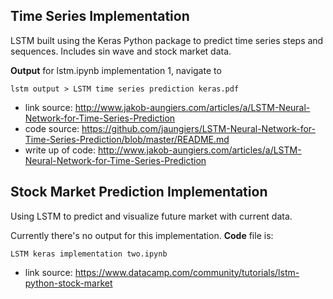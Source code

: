 ## Time Series Implementation 
LSTM built using the Keras Python package to predict time series steps and sequences. Includes sin wave and stock market data.

**Output** 
for lstm.ipynb implementation 1, navigate to 
```
lstm output > LSTM time series prediction keras.pdf
```
* link source: http://www.jakob-aungiers.com/articles/a/LSTM-Neural-Network-for-Time-Series-Prediction
* code source: https://github.com/jaungiers/LSTM-Neural-Network-for-Time-Series-Prediction/blob/master/README.md
* write up of code: http://www.jakob-aungiers.com/articles/a/LSTM-Neural-Network-for-Time-Series-Prediction

## Stock Market Prediction Implementation 
Using LSTM to predict and visualize future market with current data.

Currently there's no output for this implementation. **Code** file is: 
```
LSTM keras implementation two.ipynb
```
* link source: https://www.datacamp.com/community/tutorials/lstm-python-stock-market
